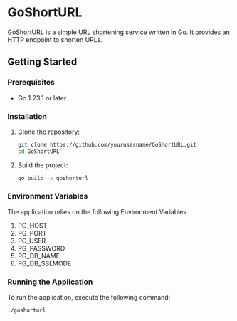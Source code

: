 # GoShortURL

GoShortURL is a simple URL shortening service written in Go. It provides an HTTP endpoint to shorten URLs.

## Getting Started

### Prerequisites

- Go 1.23.1 or later

### Installation

1. Clone the repository:
    ```sh
    git clone https://github.com/yourusername/GoShortURL.git
    cd GoShortURL
    ```

2. Build the project:
    ```sh
    go build -o goshorturl
    ```

### Environment Variables

The application relies on the following Environment Variables 

1. PG_HOST
2. PG_PORT
3. PG_USER
4. PG_PASSWORD
5. PG_DB_NAME
6. PG_DB_SSLMODE

### Running the Application

To run the application, execute the following command:
```sh
./goshorturl

```
